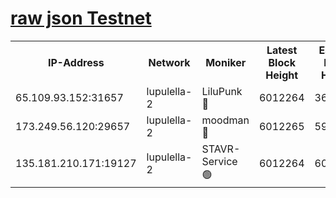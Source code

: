 [raw json Testnet](https://rpc-check.jaclalt.stavr.tech/jaclalt/rpc-jaclalt-result.json)
=

<table><tr><th>IP-Address</th><th>Network</th><th>Moniker</th><th>Latest Block Height</th><th>Earliest Block Height</th><th>Catching Up</th><th>Tx Index</th><th>Voting Power</th><th>Scan Time</th></tr><tr><td>65.109.93.152:31657</td><td>lupulella-2</td><td>LiluPunk 🔴</td><td>6012264</td><td>3688866</td><td>False</td><td>on</td><td>685133</td><td>2024-01-02T16:34:11.461888752UTC</td></tr><tr><td>173.249.56.120:29657</td><td>lupulella-2</td><td>moodman 🔴</td><td>6012265</td><td>5912265</td><td>False</td><td>off</td><td>769094</td><td>2024-01-02T16:34:18.062976722UTC</td></tr><tr><td>135.181.210.171:19127</td><td>lupulella-2</td><td>STAVR-Service 🟢</td><td>6012264</td><td>6009901</td><td>False</td><td>on</td><td>0</td><td>2024-01-02T16:34:11.110315645UTC</td></tr></table>
